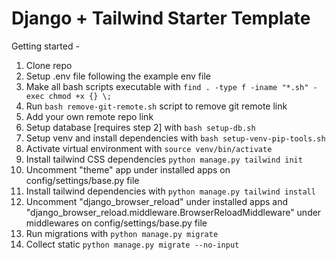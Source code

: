 # Django + Tailwind Starter Template

Getting started -

1. Clone repo 
2. Setup .env file following the example env file
3. Make all bash scripts executable with `find . -type f -iname "*.sh" -exec chmod +x {} \;`
4. Run `bash remove-git-remote.sh` script to remove git remote link
5. Add your own remote repo link
6. Setup database [requires step 2] with `bash setup-db.sh`
7. Setup venv and install dependencies with `bash setup-venv-pip-tools.sh`
8. Activate virtual environment with `source venv/bin/activate`
9. Install tailwind CSS dependencies `python manage.py tailwind init`
10. Uncomment "theme" app under installed apps on config/settings/base.py file
11. Install tailwind dependencies with `python manage.py tailwind install`
12. Uncomment "django_browser_reload" under installed apps and "django_browser_reload.middleware.BrowserReloadMiddleware" under middlewares on config/settings/base.py file
11. Run migrations with `python manage.py migrate`
12. Collect static `python manage.py migrate --no-input`